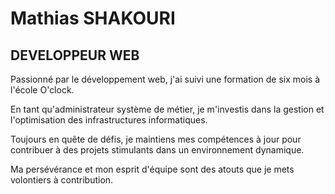 # Mathias SHAKOURI
## DEVELOPPEUR WEB

Passionné par le développement web, j'ai suivi une formation de six mois à l'école O'clock.

En tant qu'administrateur système de métier, je m'investis dans la gestion et l'optimisation des infrastructures informatiques.

Toujours en quête de défis, je maintiens mes compétences à jour pour contribuer à des projets stimulants dans un environnement dynamique.

Ma persévérance et mon esprit d'équipe sont des atouts que je mets volontiers à contribution.


<!--
**MathiasSHAKOURI/MathiasSHAKOURI** is a ✨ _special_ ✨ repository because its `README.md` (this file) appears on your GitHub profile.

Here are some ideas to get you started:

- 🔭 I’m currently working on ...
- 🌱 I’m currently learning JavaScript
- 👯 I’m looking to collaborate on ...
- 🤔 I’m looking for help with ...
- 💬 Ask me about ...
- 📫 How to reach me: ...
- 😄 Pronouns: ...
- ⚡ Fun fact: ...
-->
